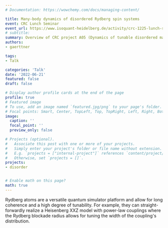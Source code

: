 ```yaml
---
# Documentation: https://wowchemy.com/docs/managing-content/

title: Many-body dynamics of disordered Rydberg spin systems
event: CRC Lunch Seminar
event_url: https://www.isoquant-heidelberg.de/activity/crc-1225-lunch-seminar-june-2022/
# subtitle: 
summary: Overview of CRC project A05 (Dynamics of tunable disordered many-body spin systems)
authors:
- gaerttner

tags:
- Talk

categories: 'Talk'
date: '2022-06-21'
featured: false
draft: false

# Display author profile cards at the end of the page
profile: true
# Featured image
# To use, add an image named `featured.jpg/png` to your page's folder.
# Focal points: Smart, Center, TopLeft, Top, TopRight, Left, Right, BottomLeft, Bottom, BottomRight.
image:
  caption: ''
  focal_point: ''
  preview_only: false

# Projects (optional).
#   Associate this post with one or more of your projects.
#   Simply enter your project's folder or file name without extension.
#   E.g. `projects = ["internal-project"]` references `content/project/deep-learning/index.md`.
#   Otherwise, set `projects = []`.
projects:
- disorder


# Enable math on this page?
math: true
---
```

Rydberg atoms are a versatile quantum simulator platform and allow for long coherence and a high degree of tunability. For example, they can straight-forwardly realize a Heisenberg XXZ model with power-law couplings where the Rydberg blockade radius allows for tuning the width of the coupling's distribution.

